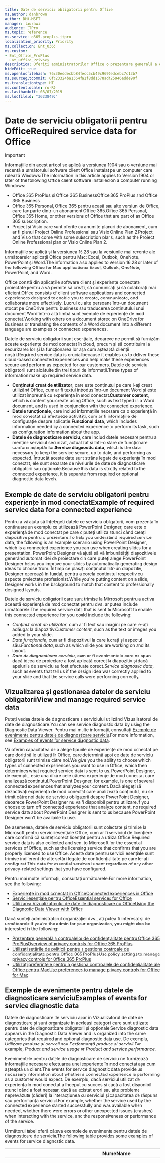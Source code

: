 ```yaml
---
title: Date de serviciu obligatorii pentru Office
ms.author: danbrown
author: DHB-MSFT
manager: laurawi
audience: ITPro
ms.topic: reference
ms.service: o365-proplus-itpro
localization_priority: Priority
ms.collection: Ent_O365
ms.custom:
- Ent_Office_ProPlus
- Ent_Office_Privacy
description: Oferiți administratorilor Office o prezentare generală a datelor de serviciu obligatorii care sunt colectate despre experiențele de mod conectat din Office.
hideEdit: true
ms.openlocfilehash: 76c30eddecbb84fecc5cb49c9691edcebc7c13b7
ms.sourcegitcommit: 0fd23324ba1364fa1f8dd1578adf25946adde90f
ms.translationtype: HT
ms.contentlocale: ro-RO
ms.lasthandoff: 08/07/2019
ms.locfileid: "36238492"
---
```

# <a name="required-service-data-for-office"></a><span data-ttu-id="b82ac-103">Date de serviciu obligatorii pentru Office</span><span class="sxs-lookup"><span data-stu-id="b82ac-103">Required service data for Office</span></span> 

> [!IMPORTANT]
> <span data-ttu-id="b82ac-104">Informațiile din acest articol se aplică la versiunea 1904 sau o versiune mai recentă a următorului software client Office instalat pe un computer care rulează Windows:</span><span class="sxs-lookup"><span data-stu-id="b82ac-104">The information in this article applies to Version 1904 or later of the following Office client software installed on a computer running Windows:</span></span>
> - <span data-ttu-id="b82ac-105">Office 365 ProPlus și Office 365 Business</span><span class="sxs-lookup"><span data-stu-id="b82ac-105">Office 365 ProPlus and Office 365 Business</span></span>
> - <span data-ttu-id="b82ac-106">Office 365 Personal, Office 365 pentru acasă sau alte versiuni de Office, care fac parte dintr-un abonament Office 365.</span><span class="sxs-lookup"><span data-stu-id="b82ac-106">Office 365 Personal, Office 365 Home, or other versions of Office that are part of an Office 365 subscription.</span></span>
> - <span data-ttu-id="b82ac-107">Project și Visio care sunt oferite cu anumite planuri de abonament, cum ar fi planul Project Online Professional sau Visio Online Plan 2.</span><span class="sxs-lookup"><span data-stu-id="b82ac-107">Project and Visio that come with some subscription plans, such as the Project Online Professional plan or Visio Online Plan 2.</span></span>
>
> <span data-ttu-id="b82ac-108">Informațiile se aplică și la versiunea 16.28 sau la versiunile mai recente ale următoarelor aplicații Office pentru Mac: Excel, Outlook, OneNote, PowerPoint și Word.</span><span class="sxs-lookup"><span data-stu-id="b82ac-108">The information also applies to Version 16.28 or later of the following Office for Mac applications: Excel, Outlook, OneNote, PowerPoint, and Word.</span></span>

<span data-ttu-id="b82ac-109">Office constă din aplicațiile software client și experiențe conectate proiectate pentru a vă permite să creați, să comunicați și să colaborați mai eficient.</span><span class="sxs-lookup"><span data-stu-id="b82ac-109">Office consists of client software applications and connected experiences designed to enable you to create, communicate, and collaborate more effectively.</span></span> <span data-ttu-id="b82ac-110">Lucrul cu alte persoane într-un document stocat pe OneDrive pentru business sau traducerea conținutului unui document Word într-o altă limbă sunt exemple de experiențe de mod conectat.</span><span class="sxs-lookup"><span data-stu-id="b82ac-110">Working with others on a document stored on OneDrive for Business or translating the contents of a Word document into a different language are examples of connected experiences.</span></span>

<span data-ttu-id="b82ac-111">Datele de serviciu obligatorii sunt esențiale, deoarece ne permit să furnizăm aceste experiențe de mod conectat în cloud, precum și să contribuim la securizarea lor și la funcționarea lor așa cum așteaptă clienții noștri.</span><span class="sxs-lookup"><span data-stu-id="b82ac-111">Required service data is crucial because it enables us to deliver these cloud-based connected experiences and help make these experiences secure and perform as expected for our customers.</span></span> <span data-ttu-id="b82ac-112">Datele de serviciu obligatorii sunt alcătuite din trei tipuri de informații.</span><span class="sxs-lookup"><span data-stu-id="b82ac-112">Three types of information make up required service data.</span></span>

- <span data-ttu-id="b82ac-113">**Conținutul creat de utilizator**, care este conținutul pe care l-ați creat utilizând Office, cum ar fi textul introdus într-un document Word și este utilizat împreună cu experiența în mod conectat.</span><span class="sxs-lookup"><span data-stu-id="b82ac-113">**Customer content**, which is content you create using Office, such as text typed in a Word document, and is used in conjunction with the connected experience.</span></span>
- <span data-ttu-id="b82ac-114">**Datele funcționale**, care includ informațiile necesare ca o experiență în mod conectat să efectueze activități, cum ar fi informațiile de configurație despre aplicație.</span><span class="sxs-lookup"><span data-stu-id="b82ac-114">**Functional data**, which includes information needed by a connected experience to perform its task, such as configuration information about the app.</span></span>
- <span data-ttu-id="b82ac-115">**Datele de diagnosticare serviciu**, care includ datele necesare pentru a menține serviciul securizat, actualizat și într-o stare de funcționare conform așteptărilor.</span><span class="sxs-lookup"><span data-stu-id="b82ac-115">**Service diagnostic data**, which is the data necessary to keep the service secure, up to date, and performing as expected.</span></span> <span data-ttu-id="b82ac-116">Întrucât aceste date sunt strâns legate de experiența în mod conectat, ele sunt separate de nivelurile de date de diagnosticare obligatorii sau opționale.</span><span class="sxs-lookup"><span data-stu-id="b82ac-116">Because this data is strictly related to the connected experience, it is separate from required or optional diagnostic data levels.</span></span>

## <a name="example-of-required-service-data-for-a-connected-experience"></a><span data-ttu-id="b82ac-117">Exemple de date de serviciu obligatorii pentru experiențe în mod conectat</span><span class="sxs-lookup"><span data-stu-id="b82ac-117">Example of required service data for a connected experience</span></span>

<span data-ttu-id="b82ac-118">Pentru a vă ajuta să înțelegeți datele de serviciu obligatorii, vom prezenta în continuare un exemplu ce utilizează PowerPoint Designer, care este o experiență de mod conectat pe care o puteți utiliza atunci când creați diapozitive pentru o prezentare.</span><span class="sxs-lookup"><span data-stu-id="b82ac-118">To help you understand required service data, the following is an example scenario using PowerPoint Designer, which is a connected experience you can use when creating slides for a presentation.</span></span> <span data-ttu-id="b82ac-119">PowerPoint Designer vă ajută să vă îmbunătățiți diapozitivele generând automat idei de proiectare din care puteți alege.</span><span class="sxs-lookup"><span data-stu-id="b82ac-119">PowerPoint Designer helps you improve your slides by automatically generating design ideas to choose from.</span></span> <span data-ttu-id="b82ac-120">În timp ce plasați conținutul într-un diapozitiv, Designer operează în fundal, pentru a corela conținutul respectiv cu aspecte proiectate profesionist.</span><span class="sxs-lookup"><span data-stu-id="b82ac-120">While you're putting content on a slide, Designer works in the background to match that content to professionally designed layouts.</span></span>

<span data-ttu-id="b82ac-121">Datele de serviciu obligatorii care sunt trimise la Microsoft pentru a activa această experiență de mod conectat pentru dvs. ar putea include următoarele:</span><span class="sxs-lookup"><span data-stu-id="b82ac-121">The required service data that is sent to Microsoft to enable this connected experience for you could include the following:</span></span>

- <span data-ttu-id="b82ac-122">*Conținut creat de utilizator*, cum ar fi text sau imagini pe care le-ați adăugat la diapozitiv.</span><span class="sxs-lookup"><span data-stu-id="b82ac-122">*Customer content*, such as the text or images you added to your slide.</span></span>
- <span data-ttu-id="b82ac-123">*Date funcționale*, cum ar fi diapozitivul la care lucrați și aspectul său.</span><span class="sxs-lookup"><span data-stu-id="b82ac-123">*Functional data*, such as which slide you are working on and its layout.</span></span>
- <span data-ttu-id="b82ac-124">*Date de diagnosticare serviciu*, cum ar fi evenimentele care ne spun dacă ideea de proiectare a fost aplicată corect la diapozitiv și dacă apelurile de serviciu au fost efectuate corect.</span><span class="sxs-lookup"><span data-stu-id="b82ac-124">*Service diagnostic data*, such as events that tell us if the design idea was correctly applied to your slide and that the service calls were performing correctly.</span></span>

## <a name="view-and-manage-required-service-data"></a><span data-ttu-id="b82ac-125">Vizualizarea și gestionarea datelor de serviciu obligatorii</span><span class="sxs-lookup"><span data-stu-id="b82ac-125">View and manage required service data</span></span>

<span data-ttu-id="b82ac-126">Puteți vedea datele de diagnosticare a serviciului utilizând Vizualizatorul de date de diagnosticare.</span><span class="sxs-lookup"><span data-stu-id="b82ac-126">You can see service diagnostic data by using the Diagnostic Data Viewer.</span></span> <span data-ttu-id="b82ac-127">Pentru mai multe informații, consultați [Exemple de evenimente pentru datele de diagnosticare serviciu](#examples-of-events-for-service-diagnostic-data).</span><span class="sxs-lookup"><span data-stu-id="b82ac-127">For more information, see [Examples of events for service diagnostic data](#examples-of-events-for-service-diagnostic-data).</span></span>

<span data-ttu-id="b82ac-128">Vă oferim capacitatea de a alege tipurile de experiențe de mod conectat pe care doriți să le utilizați în Office, care determină apoi ce date de serviciu obligatorii sunt trimise către noi.</span><span class="sxs-lookup"><span data-stu-id="b82ac-128">We give you the ability to choose which types of connected experiences you want to use in Office, which then determines what required service data is sent to us.</span></span> <span data-ttu-id="b82ac-129">PowerPoint Designer, de exemplu, este una dintre cele câteva experiențe de mod conectat care analizează conținutul.</span><span class="sxs-lookup"><span data-stu-id="b82ac-129">PowerPoint Designer, for example, is one of several connected experiences that analyzes your content.</span></span> <span data-ttu-id="b82ac-130">Dacă alegeți să dezactivați experiența de mod conectat care analizează conținutul, nu se trimit către noi date de serviciu obligatorii despre PowerPoint Designer, deoarece PowerPoint Designer nu va fi disponibil pentru utilizare.</span><span class="sxs-lookup"><span data-stu-id="b82ac-130">If you choose to turn off connected experience that analyze content, no required service data about PowerPoint Designer is sent to us because PowerPoint Designer won’t be available to use.</span></span>

<span data-ttu-id="b82ac-131">De asemenea, datele de serviciu obligatorii sunt colectate și trimise la Microsoft pentru servicii esențiale Office, cum ar fi serviciul de licențiere care confirmă că sunteți corect licențiat pentru a utiliza Office.</span><span class="sxs-lookup"><span data-stu-id="b82ac-131">Required service data is also collected and sent to Microsoft for the essential services of Office, such as the licensing service that confirms that you are properly licensed to use Office.</span></span> <span data-ttu-id="b82ac-132">Aceste date pentru servicii esențiale sunt trimise indiferent de alte setări legate de confidențialitate pe care le-ați configurat.</span><span class="sxs-lookup"><span data-stu-id="b82ac-132">This data for essential services is sent regardless of any other privacy-related settings that you have configured.</span></span>

<span data-ttu-id="b82ac-133">Pentru mai multe informații, consultați următoarele:</span><span class="sxs-lookup"><span data-stu-id="b82ac-133">For more information, see the following:</span></span>

- [<span data-ttu-id="b82ac-134">Experiențe în mod conectat în Office</span><span class="sxs-lookup"><span data-stu-id="b82ac-134">Connected experiences in Office</span></span>](connected-experiences.md)
- [<span data-ttu-id="b82ac-135">Servicii esențiale pentru Office</span><span class="sxs-lookup"><span data-stu-id="b82ac-135">Essential services for Office</span></span>](essential-services.md)
- [<span data-ttu-id="b82ac-136">Utilizarea Vizualizatorului de date de diagnosticare cu Office</span><span class="sxs-lookup"><span data-stu-id="b82ac-136">Using the Diagnostic Data Viewer with Office</span></span>](https://support.office.com/article/cf761ce9-d805-4c60-a339-4e07f3182855)

<span data-ttu-id="b82ac-137">Dacă sunteți administratorul organizației dvs., ați putea fi interesat și de următoarele:</span><span class="sxs-lookup"><span data-stu-id="b82ac-137">If you’re the admin for your organization, you might also be interested in the following:</span></span>

- [<span data-ttu-id="b82ac-138">Prezentare generală a controalelor de confidențialitate pentru Office 365 ProPlus</span><span class="sxs-lookup"><span data-stu-id="b82ac-138">Overview of privacy controls for Office 365 ProPlus</span></span>](overview-privacy-controls.md)
- [<span data-ttu-id="b82ac-139">Utilizați setările de politică pentru a gestiona controale de confidențialitate pentru Office 365 ProPlus</span><span class="sxs-lookup"><span data-stu-id="b82ac-139">Use policy settings to manage privacy controls for Office 365 ProPlus</span></span>](manage-privacy-controls.md)
- [<span data-ttu-id="b82ac-140">Utilizați preferințele pentru a gestiona controalele de confidențialitate ale Office pentru Mac</span><span class="sxs-lookup"><span data-stu-id="b82ac-140">Use preferences to manage privacy controls for Office for Mac</span></span>](mac-privacy-preferences.md)

## <a name="examples-of-events-for-service-diagnostic-data"></a><span data-ttu-id="b82ac-141">Exemple de evenimente pentru datele de diagnosticare serviciu</span><span class="sxs-lookup"><span data-stu-id="b82ac-141">Examples of events for service diagnostic data</span></span>

<span data-ttu-id="b82ac-142">Datele de diagnosticare de serviciu apar în Vizualizatorul de date de diagnosticare și sunt organizate în aceleași categorii care sunt utilizate pentru date de diagnosticare obligatorii și opționale.</span><span class="sxs-lookup"><span data-stu-id="b82ac-142">Service diagnostic data appears in the Diagnostic Data Viewer and is organized into the same categories that required and optional diagnostic data use.</span></span> <span data-ttu-id="b82ac-143">De exemplu, *Utilizare produse și servicii* sau *Performanță produse și servicii.*</span><span class="sxs-lookup"><span data-stu-id="b82ac-143">For example, *Product and service usage* or *Product and service performance.*</span></span>

<span data-ttu-id="b82ac-144">Evenimentele pentru datele de diagnosticare de serviciu ne furnizează informațiile necesare efectuarea unei experiențe în mod conectat așa cum așteaptă un client.</span><span class="sxs-lookup"><span data-stu-id="b82ac-144">The events for service diagnostic data provide us necessary information about whether a connected experience is performing as a customer would expect.</span></span> <span data-ttu-id="b82ac-145">De exemplu, dacă serviciul utilizat de experiența în mod conectat a început cu succes și dacă a fost disponibil atunci când a fost necesar, dacă au existat erori sau alte probleme neprevăzute (căderi) la interacțiunea cu serviciul și capacitatea de răspuns sau performanța serviciul.</span><span class="sxs-lookup"><span data-stu-id="b82ac-145">For example, whether the service used by the connected experience started successfully and was available when needed, whether there were errors or other unexpected issues (crashes) when interacting with the service, and the responsiveness or performance of the service.</span></span>

<span data-ttu-id="b82ac-146">Următorul tabel oferă câteva exemple de evenimente pentru datele de diagnosticare de serviciu.</span><span class="sxs-lookup"><span data-stu-id="b82ac-146">The following table provides some examples of events for service diagnostic data.</span></span>

| <span data-ttu-id="b82ac-147">**Nume**</span><span class="sxs-lookup"><span data-stu-id="b82ac-147">**Name**</span></span>      | <span data-ttu-id="b82ac-148">**Descriere**</span><span class="sxs-lookup"><span data-stu-id="b82ac-148">**Description**</span></span>    |
| ---------- | --------------------- |
| <span data-ttu-id="b82ac-149">Office.Excel.Coauth.SaveXrr</span><span class="sxs-lookup"><span data-stu-id="b82ac-149">Office.Excel.Coauth.SaveXrr</span></span>     | <span data-ttu-id="b82ac-150">Un eveniment declanșat în Excel, atunci când se utilizează serviciul de colaborare care raportează detalii despre revizuiri individuale care sunt scrise în jurnalul de revizuire.</span><span class="sxs-lookup"><span data-stu-id="b82ac-150">An event triggered in Excel when using the collaboration service that reports details on individual revisions that are written to the revision log.</span></span> <span data-ttu-id="b82ac-151">Acesta furnizează monitorizarea latenței și indică erorile din Excel care sunt legate de colaborare</span><span class="sxs-lookup"><span data-stu-id="b82ac-151">This provides latency monitoring and indicates errors in Excel that are related to the collaboration</span></span>  |
| <span data-ttu-id="b82ac-152">Office.Excel.Coauth.CloseWorkbook</span><span class="sxs-lookup"><span data-stu-id="b82ac-152">Office.Excel.Coauth.CloseWorkbook</span></span>  | <span data-ttu-id="b82ac-153">Un eveniment declanșat în Excel atunci când utilizați serviciul de colaborare care raportează când un registru de lucru este închis.</span><span class="sxs-lookup"><span data-stu-id="b82ac-153">An event triggered in Excel when using the collaboration service that reports when a workbook is closed.</span></span> <span data-ttu-id="b82ac-154">Acest lucru este necesar în determinarea erorilor cu reîncărcarea și reîmprospătarea automată.</span><span class="sxs-lookup"><span data-stu-id="b82ac-154">This is needed in determining any errors with reload and auto-refresh.</span></span> <span data-ttu-id="b82ac-155">Furnizează măsurători ale succesului pentru activitățile de serviciu de colaborare.</span><span class="sxs-lookup"><span data-stu-id="b82ac-155">It provides success measurement for collaboration service activities.</span></span>   |
| <span data-ttu-id="b82ac-156">Office.Security.OCX.NonTrustedEncounter</span><span class="sxs-lookup"><span data-stu-id="b82ac-156">Office.Security.OCX.NonTrustedEncounter</span></span>    | <span data-ttu-id="b82ac-157">Un eveniment declanșat în aplicațiile Office (inclusiv Word, Excel, Outlook, PowerPoint și Visio) atunci când un utilizator deschide un document care nu prezintă încredere și are un control ActiveX.</span><span class="sxs-lookup"><span data-stu-id="b82ac-157">An event triggered in Office applications (including Word, Excel, Outlook, PowerPoint, and Visio) when a user opens an untrusted document with an ActiveX control.</span></span> <span data-ttu-id="b82ac-158">Acesta este utilizat pentru a evalua pe larg utilizarea controalelor ActiveX încorporate în documente Office și a conduce diminuarea riscurilor de securitate ca răspuns la incidentele de securitate.</span><span class="sxs-lookup"><span data-stu-id="b82ac-158">It is used to broadly assess use of ActiveX controls embedded in Office documents and to drive security mitigations in response to security incidents.</span></span>  |
| <span data-ttu-id="b82ac-159">Office.Security.UrlReputation.GetUrlReputation</span><span class="sxs-lookup"><span data-stu-id="b82ac-159">Office.Security.UrlReputation.GetUrlReputation</span></span> | <span data-ttu-id="b82ac-160">Un eveniment declanșat în aplicațiile Office (inclusiv Word, Excel, PowerPoint, Visio și Publisher) care urmărește succesul sau eșecul apelurilor Linkuri sigure.</span><span class="sxs-lookup"><span data-stu-id="b82ac-160">An event triggered in Office applications (including Word, Excel, PowerPoint, Visio, and Publisher) that tracks the success or failure of Safe Links calls.</span></span> <span data-ttu-id="b82ac-161">Acesta este utilizat pentru a vă asigura că serviciul Linkuri sigure funcționează corect și pentru a diagnostica probleme.</span><span class="sxs-lookup"><span data-stu-id="b82ac-161">It is used to make sure that the Safe Links service is working properly and to diagnose any problems.</span></span>  |
| <span data-ttu-id="b82ac-162">Office.Voice.VoiceManager.StreamingAudio</span><span class="sxs-lookup"><span data-stu-id="b82ac-162">Office.Voice.VoiceManager.StreamingAudio</span></span>   | <span data-ttu-id="b82ac-163">Un eveniment declanșat în aplicațiile Office (inclusiv Word, Outlook și PowerPoint) care oferă informații despre starea de funcționare a redării în flux audio în serviciul de vorbire.</span><span class="sxs-lookup"><span data-stu-id="b82ac-163">An event triggered in Office applications (including Word, Outlook, and PowerPoint) that provides information about the health of audio streaming to the speech service.</span></span> <span data-ttu-id="b82ac-164">Acesta conține informații despre dimensiunea audio redată în flux și despre erorile care pot apărea.</span><span class="sxs-lookup"><span data-stu-id="b82ac-164">It contains information about the size of audio streamed and any errors that may have occurred.</span></span> <span data-ttu-id="b82ac-165">Aceste informații sunt utilizate pentru a monitoriza starea de funcționare a serviciilor și pentru a diagnostica orice probleme care au fost raportate de clienți.</span><span class="sxs-lookup"><span data-stu-id="b82ac-165">This information is used to monitor the service health and to diagnose any issues that may have been reported by customers.</span></span> |
